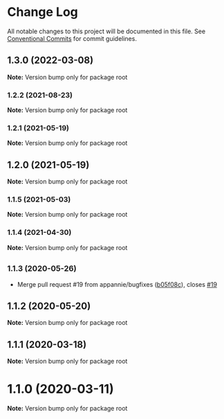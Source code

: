 # Change Log

All notable changes to this project will be documented in this file.
See [Conventional Commits](https://conventionalcommits.org) for commit guidelines.

## 1.3.0 (2022-03-08)

**Note:** Version bump only for package root





### 1.2.2 (2021-08-23)

**Note:** Version bump only for package root





### 1.2.1 (2021-05-19)

**Note:** Version bump only for package root





## 1.2.0 (2021-05-19)

**Note:** Version bump only for package root





### 1.1.5 (2021-05-03)

**Note:** Version bump only for package root





### 1.1.4 (2021-04-30)

**Note:** Version bump only for package root





## <small>1.1.3 (2020-05-26)</small>

* Merge pull request #19 from appannie/bugfixes ([b05f08c](https://github.com/appannie/ab-testing/commit/b05f08c)), closes [#19](https://github.com/appannie/ab-testing/issues/19)





## 1.1.2 (2020-05-20)

**Note:** Version bump only for package root





## 1.1.1 (2020-03-18)

**Note:** Version bump only for package root





# 1.1.0 (2020-03-11)

**Note:** Version bump only for package root
